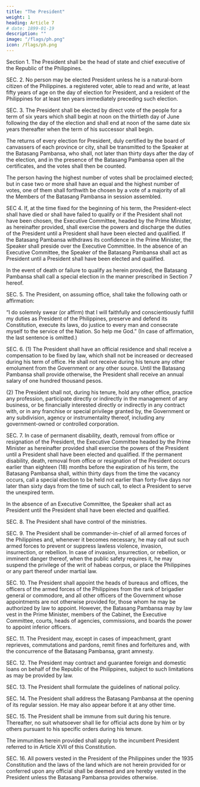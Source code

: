 ```yaml
---
title: "The President"
weight: 1
heading: Article 7
# date: 1899-01-19
description: ""
image: "/flags/ph.png"
icon: /flags/ph.png
---
```



Section 1. The President shall be the head of state and chief executive of the Republic of the Philippines.

SEC. 2. No person may be elected President unless he is a natural-born citizen of the Philippines. a registered voter, able to read and write, at least fifty years of age on the day of election for President, and a resident of the Philippines for at least ten years immediately preceding such election.

SEC. 3. The President shall be elected by direct vote of the people for a term of six years which shall begin at noon on the thirtieth day of June following the day of the election and shall end at noon of the same date six years thereafter when the term of his successor shall begin.

The returns of every election for President, duly certified by the board of canvassers of each province or city, shall be transmitted to the Speaker at the Batasang Pambansa, who shall, not later than thirty days after the day of the election, and in the presence of the Batasang Pambansa open all the certificates, and the votes shall then be counted.

The person having the highest number of votes shall be proclaimed elected; but in case two or more shall have an equal and the highest number of votes, one of them shall forthwith be chosen by a vote of a majority of all the Members of the Batasang Pambansa in session assembled.

SEC 4. If, at the time fixed for the beginning of his term, the President-elect shall have died or shall have failed to qualify or if the President shall not have been chosen, the Executive Committee, headed by the Prime Minister, as hereinafter provided, shall exercise the powers and discharge the duties of the President until a President shall have been elected and qualified. If the Batasang Pambansa withdraws its confidence in the Prime Minister, the Speaker shall preside over the Executive Committee. In the absence of an Executive Committee, the Speaker of the Batasang Pambansa shall act as President until a President shall have been elected and qualified.

In the event of death or failure to qualify as herein provided, the Batasang Pambansa shall call a special election in the manner prescribed in Section 7 hereof.

SEC. 5. The President, on assuming office, shall take the following oath or affirmation:

“I do solemnly swear (or affirm) that I will faithfully and conscientiously fulfill my duties as President of the Philippines, preserve and defend its Constitution, execute its laws, do justice to every man and consecrate myself to the service of the Nation. So help me God.” (In case of affirmation, the last sentence is omitted.)

SEC. 6. (1) The President shall have an official residence and shall receive a compensation to be fixed by law, which shall not be increased or decreased during his term of office. He shall not receive during his tenure any other emolument from the Government or any other source. Until the Batasang Pambansa shall provide otherwise, the President shall receive an annual salary of one hundred thousand pesos.

(2) The President shall not, during his tenure, hold any other office, practice any profession, participate directly or indirectly in the management of any business, or be financially interested directly or indirectly in any contract with, or in any franchise or special privilege granted by, the Government or any subdivision, agency or instrumentality thereof, including any government-owned or controlled corporation.

SEC. 7. In case of permanent disability, death, removal from office or resignation of the President, the Executive Committee headed by the Prime Minister as hereinafter provided shall exercise the powers of the President until a President shall have been elected and qualified. If the permanent disability, death, removal from office or resignation of the President occurs earlier than eighteen (18) months before the expiration of his term, the Batasang Pambansa shall, within thirty days from the time the vacancy occurs, call a special election to be held not earlier than forty-five days nor later than sixty days from the time of such call, to elect a President to serve the unexpired term.

In the absence of an Executive Committee, the Speaker shall act as President until the President shall have been elected and qualified.

SEC. 8. The President shall have control of the ministries.

SEC. 9. The President shall be commander-in-chief of all armed forces of the Philippines and, whenever it be­comes necessary, he may call out such armed forces to prevent or suppress lawless violence, invasion, insurrection, or rebellion. In case of invasion, insurrection, or rebellion, or imminent danger thereof, when the public safety requires it, he may suspend the privilege of the writ of habeas corpus, or place the Philippines or any part thereof under martial law.

SEC. 10. The President shall appoint the heads of bureaus and offices, the officers of the armed forces of the Philippines from the rank of brigadier general or commodore, and all other officers of the Government whose appointments are not otherwise provided for, those whom he may be authorized by law to appoint. However, the Batasang Pambansa may by law vest in the Prime Minister, members of the Cabinet, the Executive Committee, courts, heads of agencies, commissions, and boards the power to appoint inferior officers.

SEC. 11. The President may, except in cases of impeachment, grant reprieves, commutations and pardons, remit fines and forfeitures and, with the concurrence of the Batasang Pambansa, grant amnesty.

SEC. 12. The President may contract and guarantee foreign and domestic loans on behalf of the Republic of the Philippines, subject to such limitations as may be provided by law.

SEC. 13. The President shall formulate the guidelines of national policy.

SEC. 14. The President shall address the Batasang Pambansa at the opening of its regular session. He may also appear before it at any other time.

SEC. 15. The President shall be immune from suit during his tenure. Thereafter, no suit whatsoever shall lie for official acts done by him or by others pursuant to his specific orders during his tenure.

The immunities herein provided shall apply to the incumbent President referred to in Article XVII of this Constitution.

SEC. 16. All powers vested in the President of the Philippines under the 1935 Constitution and the laws of the land which are not herein provided for or conferred upon any official shall be deemed and are hereby vested in the President unless the Batasang Pambansa provides otherwise.


